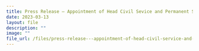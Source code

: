 ```yaml
---
title: Press Release – Appointment of Head Civil Sevice and Permanent Secretaries
date: 2023-03-13
layout: file
description: ""
image: ""
file_url: /files/press-release---appointment-of-head-civil-service-and-permanent-secretaries.pdf
---
```

